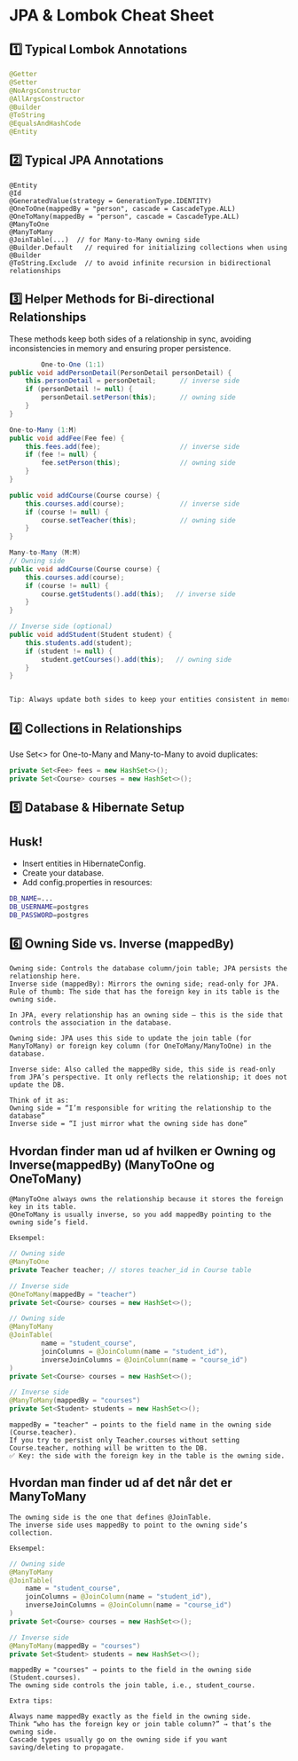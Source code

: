 # JPA & Lombok Cheat Sheet

## 1️⃣ Typical Lombok Annotations

```java
@Getter
@Setter
@NoArgsConstructor
@AllArgsConstructor
@Builder
@ToString
@EqualsAndHashCode
@Entity
```

## 2️⃣ Typical JPA Annotations

```plaintext
@Entity
@Id
@GeneratedValue(strategy = GenerationType.IDENTITY)
@OneToOne(mappedBy = "person", cascade = CascadeType.ALL)
@OneToMany(mappedBy = "person", cascade = CascadeType.ALL)
@ManyToOne
@ManyToMany
@JoinTable(...)  // for Many-to-Many owning side
@Builder.Default   // required for initializing collections when using @Builder
@ToString.Exclude  // to avoid infinite recursion in bidirectional relationships

```
## 3️⃣ Helper Methods for Bi-directional Relationships
These methods keep both sides of a relationship in sync, avoiding inconsistencies in memory and ensuring proper persistence.
```java
        One-to-One (1:1)
public void addPersonDetail(PersonDetail personDetail) {
    this.personDetail = personDetail;      // inverse side
    if (personDetail != null) {
        personDetail.setPerson(this);      // owning side
    }
}

One-to-Many (1:M)
public void addFee(Fee fee) {
    this.fees.add(fee);                    // inverse side
    if (fee != null) {
        fee.setPerson(this);               // owning side
    }
}

public void addCourse(Course course) {
    this.courses.add(course);              // inverse side
    if (course != null) {
        course.setTeacher(this);           // owning side
    }
}

Many-to-Many (M:M)
// Owning side
public void addCourse(Course course) {
    this.courses.add(course);
    if (course != null) {
        course.getStudents().add(this);   // inverse side
    }
}

// Inverse side (optional)
public void addStudent(Student student) {
    this.students.add(student);
    if (student != null) {
        student.getCourses().add(this);   // owning side
    }
}


Tip: Always update both sides to keep your entities consistent in memory. JPA only persists the owning side.
```

## 4️⃣ Collections in Relationships
Use Set<> for One-to-Many and Many-to-Many to avoid duplicates:
```java
private Set<Fee> fees = new HashSet<>();
private Set<Course> courses = new HashSet<>();
```

## 5️⃣ Database & Hibernate Setup
## Husk!
* Insert entities in HibernateConfig.
* Create your database.
* Add config.properties in resources:

```bash
DB_NAME=...
DB_USERNAME=postgres
DB_PASSWORD=postgres
```

## 6️⃣ Owning Side vs. Inverse (mappedBy)

```plaintext
Owning side: Controls the database column/join table; JPA persists the relationship here.
Inverse side (mappedBy): Mirrors the owning side; read-only for JPA.
Rule of thumb: The side that has the foreign key in its table is the owning side.

In JPA, every relationship has an owning side — this is the side that controls the association in the database.

Owning side: JPA uses this side to update the join table (for ManyToMany) or foreign key column (for OneToMany/ManyToOne) in the database.

Inverse side: Also called the mappedBy side, this side is read-only from JPA’s perspective. It only reflects the relationship; it does not update the DB.

Think of it as:
Owning side = “I’m responsible for writing the relationship to the database”
Inverse side = “I just mirror what the owning side has done”
```

## Hvordan finder man ud af hvilken er Owning og Inverse(mappedBy) (ManyToOne og OneToMany)

```
@ManyToOne always owns the relationship because it stores the foreign key in its table.
@OneToMany is usually inverse, so you add mappedBy pointing to the owning side’s field.

Eksempel:
```
```java
// Owning side
@ManyToOne
private Teacher teacher; // stores teacher_id in Course table

// Inverse side
@OneToMany(mappedBy = "teacher")
private Set<Course> courses = new HashSet<>();

// Owning side
@ManyToMany
@JoinTable(
        name = "student_course",
        joinColumns = @JoinColumn(name = "student_id"),
        inverseJoinColumns = @JoinColumn(name = "course_id")
)
private Set<Course> courses = new HashSet<>();

// Inverse side
@ManyToMany(mappedBy = "courses")
private Set<Student> students = new HashSet<>();
```
```plaintext
mappedBy = "teacher" → points to the field name in the owning side (Course.teacher).
If you try to persist only Teacher.courses without setting Course.teacher, nothing will be written to the DB.
✅ Key: the side with the foreign key in the table is the owning side.
```
## Hvordan man finder ud af det når det er ManyToMany
```plaintext
The owning side is the one that defines @JoinTable.
The inverse side uses mappedBy to point to the owning side’s collection.

Eksempel:
```
```java
// Owning side
@ManyToMany
@JoinTable(
    name = "student_course",
    joinColumns = @JoinColumn(name = "student_id"),
    inverseJoinColumns = @JoinColumn(name = "course_id")
)
private Set<Course> courses = new HashSet<>();

// Inverse side
@ManyToMany(mappedBy = "courses")
private Set<Student> students = new HashSet<>();
```
```plaintext
mappedBy = "courses" → points to the field in the owning side (Student.courses).
The owning side controls the join table, i.e., student_course.
```

```
Extra tips:

Always name mappedBy exactly as the field in the owning side.
Think “who has the foreign key or join table column?” → that’s the owning side.
Cascade types usually go on the owning side if you want saving/deleting to propagate.
```